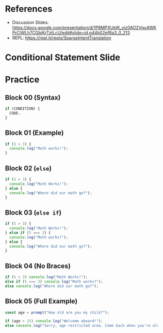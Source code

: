 # References

- Discussion Slides: https://docs.google.com/presentation/d/1P8MPXUktK_viz0AO2Vqu4WKPrCiWLh7CGbiKrTztLcU/edit#slide=id.g44b02ef8a3_0_213
- REPL: https://repl.it/repls/SparseIntentTranslation

# Conditional Statement Slide

# Practice

## Block 00 (Syntax)

```javascript
if (CONDITION) {
  CODE;
}
```

## Block 01 (Example)

```javascript
if (5 > 3) {
  console.log("Math works!");
}
```

## Block 02 (`else`)

```javascript
if (5 > 3) {
  console.log("Math Works!");
} else {
  console.log("Where did our math go?");
}
```

## Block 03 (`else if`)

```javascript
if (5 > 3) {
  console.log("Math Works!");
} else if (5 === 3) {
  console.log("Math works?");
} else {
  console.log("Where did our math go?");
}
```

## Block 04 (No Braces)

```javascript
if (5 > 3) console.log("Math Works!");
else if (5 === 3) console.log("Math works?");
else console.log("Where did our math go?");
```

## Block 05 (Full Example)

```javascript
const age = prompt("How old are you my child?");

if (age > 15) console.log("Welcome aboard!");
else console.log("Sorry, age restricted area. Come back when you're older.");
```
